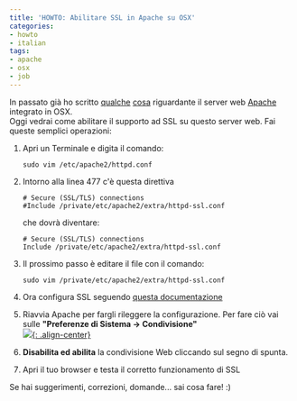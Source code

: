 ```yaml
---
title: 'HOWTO: Abilitare SSL in Apache su OSX'
categories:
- howto
- italian
tags:
- apache
- osx
- job
---
```

In passato già ho scritto [qualche]({{site.url}}/2010/01/21/howto-configurare-virtualhost-su-osx/)
[cosa]({{site.url}}/2009/10/31/howto-installare-mod_wsgi-in-osx/) riguardante il server web
[Apache](http://www.apache.org) integrato in OSX.  
Oggi vedrai come abilitare il supporto ad SSL su questo server web. Fai queste
semplici operazioni:

  1. Apri un Terminale e digita il comando:

     ```
     sudo vim /etc/apache2/httpd.conf
     ```
  2. Intorno alla linea 477 c'è questa direttiva

     ```
     # Secure (SSL/TLS) connections  
     #Include /private/etc/apache2/extra/httpd-ssl.conf
     ```
     che dovrà diventare:

     ```
     # Secure (SSL/TLS) connections  
     Include /private/etc/apache2/extra/httpd-ssl.conf
     ```
  3. Il prossimo passo è editare il file con il comando:

     ```
     sudo vim /private/etc/apache2/extra/httpd-ssl.conf
     ```
  4. Ora configura SSL seguendo [questa documentazione](http://httpd.apache.org/docs/2.0/mod/mod_ssl.html)
  5. Riavvia Apache per fargli rileggere la configurazione. Per fare ciò vai sulle **"Preferenze di Sistema -> Condivisione"**  
     [![]({{site.url}}/assets/images/apache.png){: .align-center}]({{site.url}}/assets/images/apache.png)
  6. **Disabilita ed abilita** la condivisione Web cliccando sul segno di spunta.
  7. Apri il tuo browser e testa il corretto funzionamento di SSL
  
Se hai suggerimenti, correzioni, domande... sai cosa fare! :)
